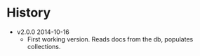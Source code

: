 # History

- v2.0.0 2014-10-16
	- First working version. Reads docs from the db, populates collections.
